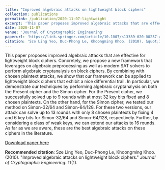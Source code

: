 ```yaml
---
title: "Improved algebraic attacks on lightweight block ciphers"
collection: publications
permalink: /publication/2020-11-07-lightweight
excerpt: 'This paper proposes improved algebraic attacks that are effective for lightweight block ciphers.'
date: 2020-11-07
venue: 'Journal of Cryptographic Engineering'
paperurl: 'https://link.springer.com/article/10.1007/s13389-020-00237-4'
citation: 'Sze Ling Yeo, Duc-Phong Le, Khoongming Khoo. (2010). &quot;Improved algebraic attacks on lightweight block ciphers.&quot; <i>Journal of Cryptographic Engineering</i>. 11(1).'
---
```

This paper proposes improved algebraic attacks that are effective for lightweight block ciphers. Concretely, we propose a new framework that leverages on algebraic preprocessing as well as modern SAT solvers to perform algebraic cryptanalysis on block ciphers. By combining with chosen plaintext attacks, we show that our framework can be applied to lightweight block ciphers that exhibit a nice differential trail. In particular, we demonstrate our techniques by performing algebraic cryptanalysis on both the Present cipher and the Simon cipher. For the Present cipher, we successfully solved up to 9 rounds with at most 32 key bits fixed and 8 chosen plaintexts. On the other hand, for the Simon cipher, we tested our method on Simon-32/64 and Simon-64/128. For these two versions, our attack can solve up to 13 rounds with only 8 chosen plaintexts by fixing 4 and 6 key bits for Simon-32/64 and Simon-64/128, respectively. Further, by considering a class of weak keys, we can extend our attacks to 16 rounds. As far as we are aware, these are the best algebraic attacks on these ciphers in the literature.

[Download paper here](https://dple.github.io/files/lightweight.pdf)

**Recommended citation**: Sze Ling Yeo, Duc-Phong Le, Khoongming Khoo. (2010). "Improved algebraic attacks on lightweight block ciphers." <i>Journal of Cryptographic Engineering</i>. 11(1).